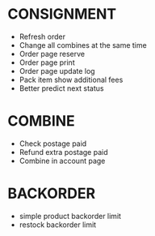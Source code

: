 CONSIGNMENT
===========

- Refresh order
- Change all combines at the same time
- Order page reserve
- Order page print
- Order page update log
- Pack item show additional fees
- Better predict next status

COMBINE
=======

- Check postage paid
- Refund extra postage paid
- Combine in account page

BACKORDER
=========
- simple product backorder limit
- restock backorder limit
